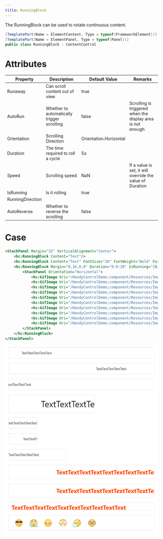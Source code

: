 ```yaml
---
title: RunningBlock
---
```


The RunningBlock can be used to rotate continuous content.

```cs
[TemplatePart(Name = ElementContent, Type = typeof(FrameworkElement))]
[TemplatePart(Name = ElementPanel, Type = typeof(Panel))]
public class RunningBlock : ContentControl
```

# Attributes
|Property|Description|Default Value|Remarks|
|-|-|-|-|
|Runaway|Can scroll content out of view|true||
|AutoRun|Whether to automatically trigger scrolling|false|Scrolling is triggered when the display area is not enough|
|Orientation|Scrolling Direction|Orientation.Horizontal||
|Duration|The time required to roll a cycle|5s||
|Speed|Scrolling speed|NaN|If a value is set, it will override the value of Duration|
|IsRunning|Is it rolling|true||
|RunningDirection||||
|AutoReverse|Whether to reverse the scrolling|false|||

# Case

```xml
<StackPanel Margin="32" VerticalAlignment="Center">
    <hc:RunningBlock Content="Text"/>
    <hc:RunningBlock Content="Text" FontSize="20" FontWeight="Bold" Foreground="OrangeRed" Duration="0:0:10" Margin="0,16,0,0"/>
    <hc:RunningBlock Margin="0,16,0,0" Duration="0:0:20" IsRunning="{Binding IsMouseOver,RelativeSource={RelativeSource Self},Converter={StaticResource Boolean2BooleanReConverter}}">
        <StackPanel Orientation="Horizontal">
            <hc:GifImage Uri="/HandyControlDemo;component/Resources/Img/QQ/1.gif" Margin="10,0" Width="30" Height="30"/>
            <hc:GifImage Uri="/HandyControlDemo;component/Resources/Img/QQ/2.gif" Margin="10,0" Width="30" Height="30"/>
            <hc:GifImage Uri="/HandyControlDemo;component/Resources/Img/QQ/3.gif" Margin="10,0" Width="30" Height="30"/>
            <hc:GifImage Uri="/HandyControlDemo;component/Resources/Img/QQ/4.gif" Margin="10,0" Width="30" Height="30"/>
            <hc:GifImage Uri="/HandyControlDemo;component/Resources/Img/QQ/5.gif" Margin="10,0" Width="30" Height="30"/>
            <hc:GifImage Uri="/HandyControlDemo;component/Resources/Img/QQ/6.gif" Margin="10,0" Width="30" Height="30"/>
            <hc:GifImage Uri="/HandyControlDemo;component/Resources/Img/QQ/7.gif" Margin="10,0" Width="30" Height="30"/>
            <hc:GifImage Uri="/HandyControlDemo;component/Resources/Img/QQ/8.gif" Margin="10,0" Width="30" Height="30"/>
            <hc:GifImage Uri="/HandyControlDemo;component/Resources/Img/QQ/9.gif" Margin="10,0" Width="30" Height="30"/>
            <hc:GifImage Uri="/HandyControlDemo;component/Resources/Img/QQ/10.gif" Margin="10,0" Width="30" Height="30"/>
        </StackPanel>
    </hc:RunningBlock>
</StackPanel>
```

![RunningBlock](https://raw.githubusercontent.com/HandyOrg/HandyOrgResource/master/HandyControl/Resources/RunningBlock.gif)